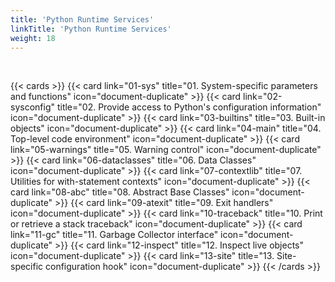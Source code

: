 ```yaml
---
title: 'Python Runtime Services'
linkTitle: 'Python Runtime Services'
weight: 18
---
```


<br />

{{< cards >}}
{{< card link="01-sys" title="01. System-specific parameters and functions" icon="document-duplicate" >}}
{{< card link="02-sysconfig" title="02. Provide access to Python's configuration information" icon="document-duplicate" >}}
{{< card link="03-builtins" title="03. Built-in objects" icon="document-duplicate" >}}
{{< card link="04-main" title="04. Top-level code environment" icon="document-duplicate" >}}
{{< card link="05-warnings" title="05. Warning control" icon="document-duplicate" >}}
{{< card link="06-dataclasses" title="06. Data Classes" icon="document-duplicate" >}}
{{< card link="07-contextlib" title="07. Utilities for with-statement contexts" icon="document-duplicate" >}}
{{< card link="08-abc" title="08. Abstract Base Classes" icon="document-duplicate" >}}
{{< card link="09-atexit" title="09. Exit handlers" icon="document-duplicate" >}}
{{< card link="10-traceback" title="10. Print or retrieve a stack traceback" icon="document-duplicate" >}}
{{< card link="11-gc" title="11. Garbage Collector interface" icon="document-duplicate" >}}
{{< card link="12-inspect" title="12. Inspect live objects" icon="document-duplicate" >}}
{{< card link="13-site" title="13. Site-specific configuration hook" icon="document-duplicate" >}}
{{< /cards >}}

